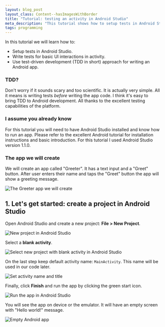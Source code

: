 ```yaml
---
layout: blog_post
layout_class: Content--hasImagesWithBorder
title: "Tutorial: testing an activity in Android Studio"
meta_description: "This tutorial shows how to setup tests in Android Studio and write test for basic UI interactions."
tags: programming
---
```


In this tutorial we will learn how to:

* Setup tests in Android Studio.
* Write tests for basic UI interactions in activity.
* Use test-driven development (TDD in short) approach for writing an Android app.

### TDD?

Don't worry if it sounds scary and too scientific. It is actually very simple. All it means is writing tests *before* writing the app code. I think it's easy to bring TDD to Android development. All thanks to the excellent testing capabilities of the platform.

### I assume you already know

For this tutorial you will need to have Android Studio installed and know how to run an app. Please refer to the excellent Android tutorial for installation instructions and basic introduction. For this tutorial I used Android Studio version 1.1.0.

### The app we will create

We will create an app called "Greeter". It has a text input and a "Greet" button. After user enters their name and taps the "Greet" button the app will show a greeting message.

![The `Greeter` app we will create](/image/blog/2015-09-27-testing-ui-in-android-studio/0100_finished_app_screen.png)

## 1. Let's get started: create a project in Android Studio

Open Android Studio and create a new project: **File > New Project**.

![New project in Android Studio](/image/blog/2015-09-27-testing-ui-in-android-studio/0110_new_project_in_android_studio.png)

Select a **blank activity**.

![Select new project with blank activity in Android Studio](/image/blog/2015-09-27-testing-ui-in-android-studio/0120_new_project_select_blank_activity_in_android_studio.png)

On the last step keep default activity name: `MainActivity`. This name will be used in our code later.

![Set activity name and title](/image/blog/2015-09-27-testing-ui-in-android-studio/0130_set_activity_name_and_title_in_android_studio.png)

Finally, click **Finish** and run the app by clicking the green start icon.

![Run the app in Android Studio](/image/blog/2015-09-27-testing-ui-in-android-studio/0140_run_android_studio_project.png)

You will see the app on device or the emulator. It will have an empty screen with "Hello world!" message.

![Empty Android app](/image/blog/2015-09-27-testing-ui-in-android-studio/0300_empty_app_first_run.png)

